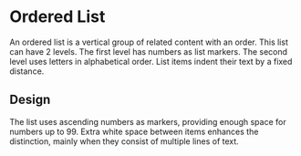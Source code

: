 <!-- @license CC0-1.0 -->

# Ordered List

An ordered list is a vertical group of related content with an order.
This list can have 2 levels.
The first level has numbers as list markers.
The second level uses letters in alphabetical order.
List items indent their text by a fixed distance.

## Design

The list uses ascending numbers as markers, providing enough space for numbers up to 99.
Extra white space between items enhances the distinction, mainly when they consist of multiple lines of text.
